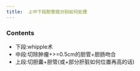 ```yaml
---
title:  上中下段胆管癌分别如何处理
--- 
```


### Contents
- 下段:whipple术
- 中段:切除肿瘤+>=0.5cm的胆管+胆肠吻合
- 上段:切胆囊+胆管(或+部分肝脏如何位置再高的话)

